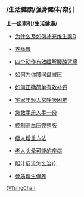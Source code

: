 ### /生活健康/强身健体/索引


**[上一级索引/生活健康/](/生活健康/)**

- [为什么及如何补充维生素D](/生活健康/强身健体/为什么及如何补充维生素D)

- [养肠胃](/生活健康/强身健体/养肠胃)

- [四个动作有效缓解腰酸背痛](/生活健康/强身健体/四个动作有效缓解腰酸背痛)

- [如何为你腰间盘减压](/生活健康/强身健体/如何为你腰间盘减压)

- [如何正确简单有效补钙](/生活健康/强身健体/如何正确简单有效补钙)

- [宅家年轻人常呼吸困难](/生活健康/强身健体/宅家年轻人常呼吸困难)

- [急救手册人手一份](/生活健康/强身健体/急救手册人手一份)

- [控制高血压完整版](/生活健康/强身健体/控制高血压完整版)

- [瘦人增重方法](/生活健康/强身健体/瘦人增重方法)

- [老人头晕可能的疾病](/生活健康/强身健体/老人头晕可能的疾病)

- [胆汁反流怎么治疗](/生活健康/强身健体/胆汁反流怎么治疗)

- [骨质增生保养](/生活健康/强身健体/骨质增生保养)


<font size=2 color='grey'> [@TsingChan](https://github.com/tsingchan) </font>

